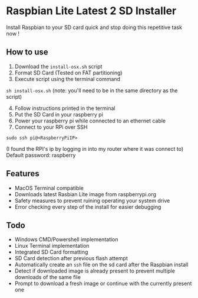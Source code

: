 # Raspbian Lite Latest 2 SD Installer

Install Raspbian to your SD card quick and stop doing this repetitive task now !

## How to use
1. Download the `install-osx.sh` script
2. Format SD Card (Tested on FAT partitioning)
3. Execute script using the terminal command

`sh install-osx.sh`
(note: you'll need to be in the same directory as the script)

4. Follow instructions printed in the terminal
5. Put the SD Card in your raspberry pi
6. Power your raspberry pi while connected to an ethernet cable
7. Connect to your RPi over SSH

`sudo ssh pi@<RaspberryPiIP>`

(I found the RPI's ip by logging in into my router where it was connect to)
Default password: raspberry

## Features
- MacOS Terminal compatible
- Downloads latest Rasbian Lite image from raspberrypi.org
- Safety measures to prevent ruining operating your system drive
- Error checking every step of the install for easier debugging

## Todo
- Windows CMD/Powershell implementation
- Linux Terminal implementation
- Integrated SD Card formatting
- SD Card detection after previous flash attempt
- Automatically create an `ssh` file on the sd card after the Raspbian install
- Detect if downloaded image is already present to prevent multiple downloads of the same file
- Prompt to download a fresh image or continue with the currently present one
